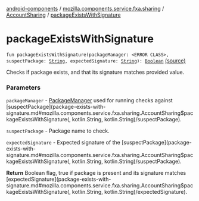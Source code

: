 [android-components](../../index.md) / [mozilla.components.service.fxa.sharing](../index.md) / [AccountSharing](index.md) / [packageExistsWithSignature](./package-exists-with-signature.md)

# packageExistsWithSignature

`fun packageExistsWithSignature(packageManager: <ERROR CLASS>, suspectPackage: `[`String`](https://kotlinlang.org/api/latest/jvm/stdlib/kotlin/-string/index.html)`, expectedSignature: `[`String`](https://kotlinlang.org/api/latest/jvm/stdlib/kotlin/-string/index.html)`): `[`Boolean`](https://kotlinlang.org/api/latest/jvm/stdlib/kotlin/-boolean/index.html) [(source)](https://github.com/mozilla-mobile/android-components/blob/master/components/service/firefox-accounts/src/main/java/mozilla/components/service/fxa/sharing/AccountSharing.kt#L125)

Checks if package exists, and that its signature matches provided value.

### Parameters

`packageManager` - [PackageManager](#) used for running checks against [suspectPackage](package-exists-with-signature.md#mozilla.components.service.fxa.sharing.AccountSharing$packageExistsWithSignature(, kotlin.String, kotlin.String)/suspectPackage).

`suspectPackage` - Package name to check.

`expectedSignature` - Expected signature of the [suspectPackage](package-exists-with-signature.md#mozilla.components.service.fxa.sharing.AccountSharing$packageExistsWithSignature(, kotlin.String, kotlin.String)/suspectPackage).

**Return**
Boolean flag, true if package is present and its signature matches [expectedSignature](package-exists-with-signature.md#mozilla.components.service.fxa.sharing.AccountSharing$packageExistsWithSignature(, kotlin.String, kotlin.String)/expectedSignature).

